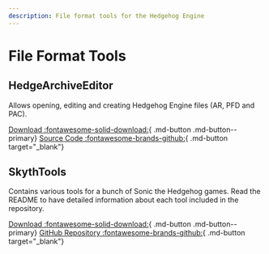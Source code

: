 ```yaml
---
description: File format tools for the Hedgehog Engine
---
```

# File Format Tools

## HedgeArchiveEditor

Allows opening, editing and creating Hedgehog Engine files (AR, PFD and PAC).

[Download :fontawesome-solid-download:](https://github.com/HedgeDocs/HedgeDocs.github.io/releases/download/CompiledTools/HedgeArchiveEditor.7z){ .md-button .md-button--primary}
[Source Code :fontawesome-brands-github:](https://github.com/Radfordhound/HedgeLib/tree/master/HedgeTools/HedgeArchiveEditor){ .md-button target="_blank"}

## SkythTools

Contains various tools for a bunch of Sonic the Hedgehog games. Read the README to have detailed information about each tool included in the repository.

[Download :fontawesome-solid-download:](https://github.com/blueskythlikesclouds/SkythTools/archive/refs/heads/master.zip){ .md-button .md-button--primary}
[GitHub Repository :fontawesome-brands-github:](https://github.com/blueskythlikesclouds/SkythTools){ .md-button target="_blank"}
